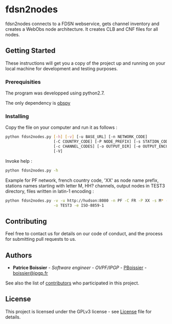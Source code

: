 # fdsn2nodes

fdsn2nodes connects to a FDSN webservice, gets channel inventory and creates a WebObs node architecture. It creates CLB and CNF files for all nodes.

## Getting Started

These instructions will get you a copy of the project up and running on your local machine for development and testing purposes.

### Prerequisities

The program was developped using python2.7.

The only dependency is [obspy](http://obspy.org/)

### Installing

Copy the file on your computer and run it as follows :

```sh
python fdsn2nodes.py [-h] [-v] [-u BASE_URL] [-n NETWORK_CODE]
                     [-C COUNTRY_CODE] [-P NODE_PREFIX] [-s STATION_CODES]
                     [-c CHANNEL_CODES] [-o OUTPUT_DIR] [-e OUTPUT_ENCODING]
                     [-V]
```

Invoke help :

```sh
python fdsn2nodes.py -h
```

Example for PF network, french country code, 'XX' as node name prefix, stations names starting with letter M, HH? channels, output nodes in TEST3 directory, files written in latin-1 encoding : 

```sh
python fdsn2nodes.py -v -u http://hudson:8080 -n PF -C FR -P XX -s M* -c HH? \
                     -o TEST3 -e ISO-8859-1
```

## Contributing

Feel free to contact us for details on our code of conduct, and the process for submitting pull requests to us.

## Authors

* **Patrice Boissier** - *Software engineer - OVPF/IPGP* - [PBoissier](https://github.com/PBoissier) - boissier@ipgp.fr

See also the list of [contributors](https://github.com/IPGP/fdsn2nodes/contributors) who participated in this project.

## License

This project is licensed under the GPLv3 license - see [License](LICENSE.txt) file for details.

